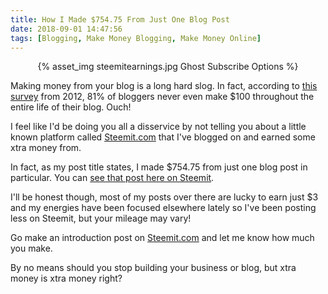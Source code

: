 ```yaml
---
title: How I Made $754.75 From Just One Blog Post
date: 2018-09-01 14:47:56
tags: [Blogging, Make Money Blogging, Make Money Online]
---
```


<center>{% asset_img steemitearnings.jpg Ghost Subscribe Options %}</center>

Making money from your blog is a long hard slog. In fact, according to [this survey](https://blogging.org/blog/blogging-stats-2012-infographic/) from 2012, 81% of bloggers never even make $100 throughout the entire life of their blog. Ouch!

I feel like I'd be doing you all a disservice by not telling you about a little known platform called [Steemit.com](https://steemit.com) that I've blogged on and earned some xtra money from.

In fact, as my post title states, I made $754.75 from just one blog post in particular. You can [see that post here on Steemit](https://steemit.com/food/@steveo/let-s-turn-suburbia-into-a-local-food-mecca).

I'll be honest though, most of my posts over there are lucky to earn just $3 and my energies have been focused elsewhere lately so I've been posting less on Steemit, but your mileage may vary!

Go make an introduction post on [Steemit.com](https://steemit.com) and let me know how much you make.

By no means should you stop building your business or blog, but xtra money is xtra money right?